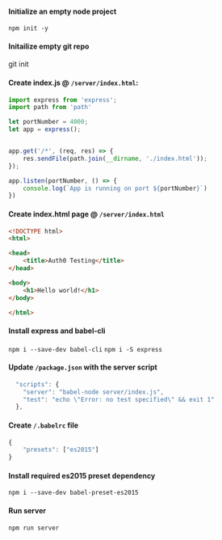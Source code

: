 #### Initialize an empty node project

`npm init -y`

#### Initailize empty git repo

git init

#### Create index.js @ `/server/index.html`:

```javascript
import express from 'express';
import path from 'path'

let portNumber = 4000;
let app = express();


app.get('/*', (req, res) => {
	res.sendFile(path.join(__dirname, './index.html'));
});

app.listen(portNumber, () => {
	console.log(`App is running on port ${portNumber}`)
})

```
#### Create index.html page @ `/server/index.html`

```html
<!DOCTYPE html>
<html>

<head>
    <title>Auth0 Testing</title>
</head>

<body>
    <h1>Hello world!</h1>
</body>

</html>

```

#### Install express and babel-cli

`npm i --save-dev babel-cli`
`npm i -S express`


#### Update `/package.json` with the server script

```javascript
  "scripts": {
    "server": "babel-node server/index.js",
    "test": "echo \"Error: no test specified\" && exit 1"
  },
```

####  Create `/.babelrc` file 

```javascript
{
	"presets": ["es2015"]
}

```
#### Install required es2015 preset dependency

`npm i --save-dev babel-preset-es2015`

#### Run server
`npm run server`